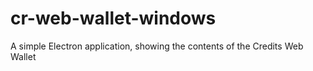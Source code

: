 # cr-web-wallet-windows
A simple Electron application, showing the contents of the Credits Web Wallet
